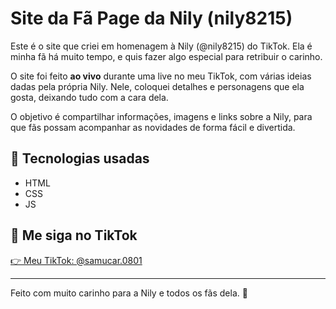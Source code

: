# Site da Fã Page da Nily (nily8215)

Este é o site que criei em homenagem à Nily (@nily8215) do TikTok. Ela é minha fã há muito tempo, e quis fazer algo especial para retribuir o carinho.  

O site foi feito **ao vivo** durante uma live no meu TikTok, com várias ideias dadas pela própria Nily. Nele, coloquei detalhes e personagens que ela gosta, deixando tudo com a cara dela.  

O objetivo é compartilhar informações, imagens e links sobre a Nily, para que fãs possam acompanhar as novidades de forma fácil e divertida.

## 🚀 Tecnologias usadas

- HTML
- CSS
- JS

## 🔗 Me siga no TikTok

[👉 Meu TikTok: @samucar.0801](https://www.tiktok.com/@samucar.0801)

---

Feito com muito carinho para a Nily e todos os fãs dela. 💙
